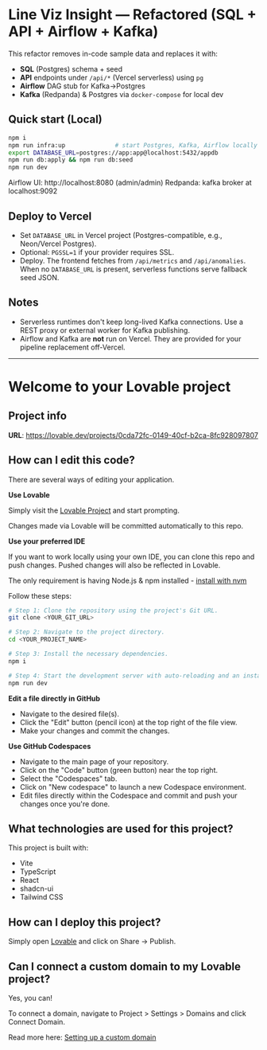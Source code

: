 # Line Viz Insight — Refactored (SQL + API + Airflow + Kafka)

This refactor removes in-code sample data and replaces it with:

- **SQL** (Postgres) schema + seed
- **API** endpoints under `/api/*` (Vercel serverless) using `pg`
- **Airflow** DAG stub for Kafka→Postgres
- **Kafka** (Redpanda) & Postgres via `docker-compose` for local dev

## Quick start (Local)
```bash
npm i
npm run infra:up              # start Postgres, Kafka, Airflow locally
export DATABASE_URL=postgres://app:app@localhost:5432/appdb
npm run db:apply && npm run db:seed
npm run dev
```

Airflow UI: http://localhost:8080 (admin/admin)
Redpanda: kafka broker at localhost:9092

## Deploy to Vercel
- Set `DATABASE_URL` in Vercel project (Postgres-compatible, e.g., Neon/Vercel Postgres).
- Optional: `PGSSL=1` if your provider requires SSL.
- Deploy. The frontend fetches from `/api/metrics` and `/api/anomalies`.
  When no `DATABASE_URL` is present, serverless functions serve fallback seed JSON.

## Notes
- Serverless runtimes don't keep long-lived Kafka connections. Use a REST proxy or external worker for Kafka publishing.
- Airflow and Kafka are **not** run on Vercel. They are provided for your pipeline replacement off-Vercel.


---

# Welcome to your Lovable project

## Project info

**URL**: https://lovable.dev/projects/0cda72fc-0149-40cf-b2ca-8fc928097807

## How can I edit this code?

There are several ways of editing your application.

**Use Lovable**

Simply visit the [Lovable Project](https://lovable.dev/projects/0cda72fc-0149-40cf-b2ca-8fc928097807) and start prompting.

Changes made via Lovable will be committed automatically to this repo.

**Use your preferred IDE**

If you want to work locally using your own IDE, you can clone this repo and push changes. Pushed changes will also be reflected in Lovable.

The only requirement is having Node.js & npm installed - [install with nvm](https://github.com/nvm-sh/nvm#installing-and-updating)

Follow these steps:

```sh
# Step 1: Clone the repository using the project's Git URL.
git clone <YOUR_GIT_URL>

# Step 2: Navigate to the project directory.
cd <YOUR_PROJECT_NAME>

# Step 3: Install the necessary dependencies.
npm i

# Step 4: Start the development server with auto-reloading and an instant preview.
npm run dev
```

**Edit a file directly in GitHub**

- Navigate to the desired file(s).
- Click the "Edit" button (pencil icon) at the top right of the file view.
- Make your changes and commit the changes.

**Use GitHub Codespaces**

- Navigate to the main page of your repository.
- Click on the "Code" button (green button) near the top right.
- Select the "Codespaces" tab.
- Click on "New codespace" to launch a new Codespace environment.
- Edit files directly within the Codespace and commit and push your changes once you're done.

## What technologies are used for this project?

This project is built with:

- Vite
- TypeScript
- React
- shadcn-ui
- Tailwind CSS

## How can I deploy this project?

Simply open [Lovable](https://lovable.dev/projects/0cda72fc-0149-40cf-b2ca-8fc928097807) and click on Share -> Publish.

## Can I connect a custom domain to my Lovable project?

Yes, you can!

To connect a domain, navigate to Project > Settings > Domains and click Connect Domain.

Read more here: [Setting up a custom domain](https://docs.lovable.dev/tips-tricks/custom-domain#step-by-step-guide)
